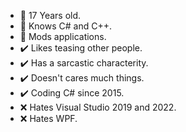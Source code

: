 - 📃 17 Years old.
- 📃 Knows C# and C++.
- 📃 Mods applications.
- ✔️ Likes teasing other people.
- ✔️ Has a sarcastic characterity.
- ✔️ Doesn't cares much things.
- ✔️ Coding C# since 2015.
- ❌ Hates Visual Studio 2019 and 2022.
- ❌ Hates WPF.

